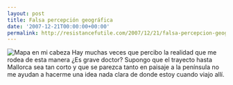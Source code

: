 ```yaml
---
layout: post
title: Falsa percepción geográfica
date: '2007-12-21T00:00:00+00:00'
permalink: http://resistancefutile.com/2007/12/21/falsa-percepcion-geografica/
---
```

<img src='http://resistancefutile.com/wp-content/desplazamiento.png' alt='Mapa en mi cabeza' class="centro_borde"/>
Hay muchas veces que percibo la realidad que me rodea de esta manera ¿Es grave doctor? Supongo que el trayecto hasta Mallorca sea tan corto y que se parezca tanto en paisaje a la península no me ayudan a hacerme una idea nada clara de donde estoy cuando viajo allí.

